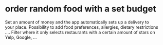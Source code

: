 # order random food with a set budget
Set an amount of money and the app automatically sets up a delivery to your place. Possibility to add food preferences, allergies, dietary restrictions .... Filter where it only selects restaurants with a certain amount of stars on Yelp, Google, ...